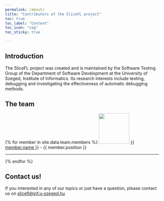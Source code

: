```yaml
---
permalink: /about/
title: "Contributors of the SliceFL project"
toc: true
toc_label: "Content"
toc_icon: "cog"
toc_sticky: true

---
```


## Introduction

The SliceFL project was created and is maintained by the Software Testing Group of the Department of Software Development at the University of Szeged, Institute of Informatics. Its research interests include testing, debugging and investigating the effectiveness of automatic debugging methods.

## The team

{% for member in site.data.team.members %}
  <img src="{{member.avatar}}" width="100" height="100"/>
  <a href="{{member.webpage}}">{{ member.name }}</a> - {{ member.position }}
  <hr>
{% endfor %}

## Contact us!

If you interested in any of our topics or just have a question, please contact us on <a href="mailto:slicefl@inf.u-szeged.hu">slicefl@inf.u-szeged.hu</a>
